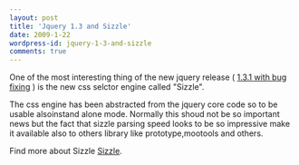 ```yaml
---
layout: post
title: 'Jquery 1.3 and Sizzle'
date: 2009-1-22
wordpress-id: jquery-1-3-and-sizzle
comments: true
---
```

<p>One of the most interesting thing of the new jquery release ( <a href="http://code.google.com/p/jqueryjs/downloads/detail?name=jquery-1.3.1.js&amp;downloadBtn=" target="_blank">1.3.1 with bug fixing</a> ) is the new css selctor engine called "Sizzle".</p>
 <!--more-->

<p>The css engine has been abstracted from the jquery core code so to be usable alsoinstand alone mode. Normally this shoud not be so important news but the fact that sizzle parsing speed looks to be so impressive make it available also to others library like prototype,mootools and others.</p>
<p>Find more about Sizzle <a href="http://sizzlejs.com/" target="_blank">Sizzle</a>. </p>
